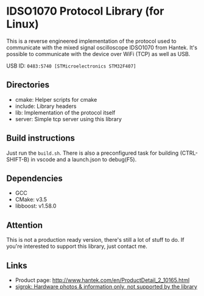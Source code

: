 # IDSO1070 Protocol Library (for Linux)

This is a reverse engineered implementation of the protocol used to communicate with the mixed signal oscilloscope IDSO1070 from Hantek.
It's possible to communicate with the device over WiFi (TCP) as well as USB.

USB ID: `0483:5740 [STMicroelectronics STM32F407]`

## Directories

* cmake: Helper scripts for cmake
* include: Library headers
* lib: Implementation of the protocol itself
* server: Simple tcp server using this library

## Build instructions

Just run the ```build.sh```.
There is also a preconfigured task for building (CTRL-SHIFT-B) in vscode and a launch.json to debug(F5).

## Dependencies

* GCC
* CMake: v3.5
* libboost: v1.58.0

## Attention

This is not a production ready version, there's still a lot of stuff to do. If you're interested to support this library, just contact me.

## Links

* Product page: http://www.hantek.com/en/ProductDetail_2_10165.html
* [sigrok: Hardware photos & information only, not supported by the library](https://sigrok.org/wiki/Hantek_iDSO1070)